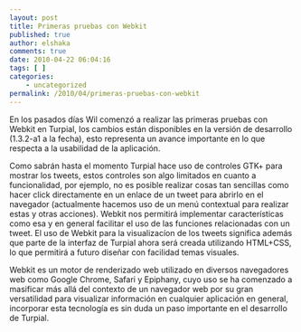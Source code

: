 ```yaml
---
layout: post
title: Primeras pruebas con Webkit
published: true
author: elshaka
comments: true
date: 2010-04-22 06:04:16
tags: [ ]
categories:
    - uncategorized
permalink: /2010/04/primeras-pruebas-con-webkit
---
```


 


  En los pasados días Wil comenzó a realizar las primeras pruebas con Webkit en Turpial, los cambios están disponibles en la versión de desarrollo (1.3.2-a1 a la fecha), esto representa un avance importante en lo que respecta a la usabilidad de la aplicación. 



  Como sabrán hasta el momento Turpial hace uso de controles GTK+ para mostrar los tweets, estos controles son algo limitados en cuanto a funcionalidad, por ejemplo, no es posible realizar cosas tan sencillas como hacer click directamente en un enlace de un tweet para abrirlo en el navegador (actualmente hacemos uso de un menú contextual para realizar estas y otras acciones). Webkit nos permitirá implementar características como esa y en general facilitar el uso de las funciones relacionadas con un tweet. El uso de Webkit para la visualizacíon de los tweets significa además que parte de la interfaz de Turpial ahora será creada utilizando HTML+CSS, lo que permitirá a futuro diseñar con facilidad temas visuales.



  Webkit es un motor de renderizado web utilizado en diversos navegadores web como Google Chrome, Safari y Epiphany, cuyo uso se ha comenzado a masificar más allá del contexto de un navegador web por su gran versatilidad para visualizar información en cualquier aplicación en general, incorporar esta tecnología es sin duda un paso importante en el desarrollo de Turpial.
